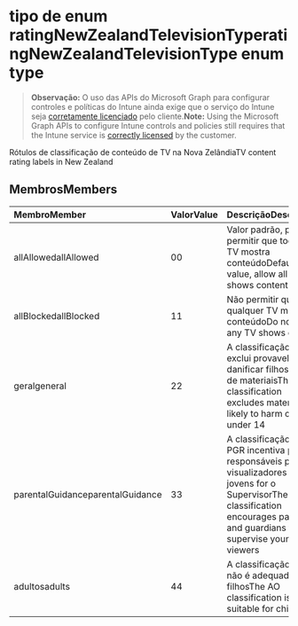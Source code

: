 # <a name="ratingnewzealandtelevisiontype-enum-type"></a><span data-ttu-id="bba5b-101">tipo de enum ratingNewZealandTelevisionType</span><span class="sxs-lookup"><span data-stu-id="bba5b-101">ratingNewZealandTelevisionType enum type</span></span>

> <span data-ttu-id="bba5b-102">**Observação:** O uso das APIs do Microsoft Graph para configurar controles e políticas do Intune ainda exige que o serviço do Intune seja [corretamente licenciado](https://go.microsoft.com/fwlink/?linkid=839381) pelo cliente.</span><span class="sxs-lookup"><span data-stu-id="bba5b-102">**Note:** Using the Microsoft Graph APIs to configure Intune controls and policies still requires that the Intune service is [correctly licensed](https://go.microsoft.com/fwlink/?linkid=839381) by the customer.</span></span>

<span data-ttu-id="bba5b-103">Rótulos de classificação de conteúdo de TV na Nova Zelândia</span><span class="sxs-lookup"><span data-stu-id="bba5b-103">TV content rating labels in New Zealand</span></span>
## <a name="members"></a><span data-ttu-id="bba5b-104">Membros</span><span class="sxs-lookup"><span data-stu-id="bba5b-104">Members</span></span>
|<span data-ttu-id="bba5b-105">Membro</span><span class="sxs-lookup"><span data-stu-id="bba5b-105">Member</span></span>|<span data-ttu-id="bba5b-106">Valor</span><span class="sxs-lookup"><span data-stu-id="bba5b-106">Value</span></span>|<span data-ttu-id="bba5b-107">Descrição</span><span class="sxs-lookup"><span data-stu-id="bba5b-107">Description</span></span>|
|:---|:---|:---|
|<span data-ttu-id="bba5b-108">allAllowed</span><span class="sxs-lookup"><span data-stu-id="bba5b-108">allAllowed</span></span>|<span data-ttu-id="bba5b-109">0</span><span class="sxs-lookup"><span data-stu-id="bba5b-109">0</span></span>|<span data-ttu-id="bba5b-110">Valor padrão, para permitir que todos os TV mostra conteúdo</span><span class="sxs-lookup"><span data-stu-id="bba5b-110">Default value, allow all TV shows content</span></span>|
|<span data-ttu-id="bba5b-111">allBlocked</span><span class="sxs-lookup"><span data-stu-id="bba5b-111">allBlocked</span></span>|<span data-ttu-id="bba5b-112">1</span><span class="sxs-lookup"><span data-stu-id="bba5b-112">1</span></span>|<span data-ttu-id="bba5b-113">Não permitir que qualquer TV mostra conteúdo</span><span class="sxs-lookup"><span data-stu-id="bba5b-113">Do not allow any TV shows content</span></span>|
|<span data-ttu-id="bba5b-114">geral</span><span class="sxs-lookup"><span data-stu-id="bba5b-114">general</span></span>|<span data-ttu-id="bba5b-115">2</span><span class="sxs-lookup"><span data-stu-id="bba5b-115">2</span></span>|<span data-ttu-id="bba5b-116">A classificação G exclui provavelmente danificar filhos em 14 de materiais</span><span class="sxs-lookup"><span data-stu-id="bba5b-116">The G classification excludes materials likely to harm children under 14</span></span>|
|<span data-ttu-id="bba5b-117">parentalGuidance</span><span class="sxs-lookup"><span data-stu-id="bba5b-117">parentalGuidance</span></span>|<span data-ttu-id="bba5b-118">3</span><span class="sxs-lookup"><span data-stu-id="bba5b-118">3</span></span>|<span data-ttu-id="bba5b-119">A classificação de PGR incentiva pais e responsáveis para visualizadores mais jovens for o Supervisor</span><span class="sxs-lookup"><span data-stu-id="bba5b-119">The PGR classification encourages parents and guardians to supervise younger viewers</span></span>|
|<span data-ttu-id="bba5b-120">adultos</span><span class="sxs-lookup"><span data-stu-id="bba5b-120">adults</span></span>|<span data-ttu-id="bba5b-121">4</span><span class="sxs-lookup"><span data-stu-id="bba5b-121">4</span></span>|<span data-ttu-id="bba5b-122">A classificação AO não é adequada para filhos</span><span class="sxs-lookup"><span data-stu-id="bba5b-122">The AO classification is not suitable for children</span></span>|



